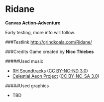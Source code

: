 Ridane
======

**Canvas Action-Adventure**

Early testing, more info will follow.


###Testlink
http://grindkoala.com/Ridane/


###Credits
Game created by **Nico Thiebes**

#####Used music
* [RH Soundtracks](http://music.rhsoundtracks.net/album/collection-1-free-music) ([CC BY-NC-ND 3.0](http://creativecommons.org/licenses/by-nc-nd/3.0/))
* [Celestial Aeon Project](http://www.mattipaalanen.com/projects.html) ([CC BY-NC-SA 3.0](http://creativecommons.org/licenses/by-nc-sa/3.0/))

#####Used graphics
* TBD

